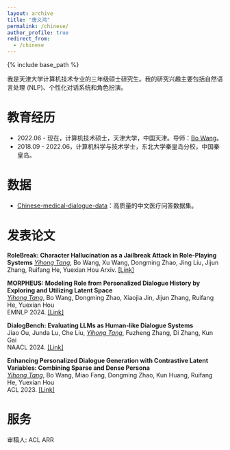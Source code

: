 ```yaml
---
layout: archive
title: "唐义鸿"
permalink: /chinese/
author_profile: true
redirect_from:
  - /chinese
---
```


{% include base_path %}


<!-- ## About Me -->
我是天津大学计算机技术专业的三年级硕士研究生。我的研究兴趣主要包括自然语言处理 (NLP)、个性化对话系统和角色扮演。

# 教育经历
- 2022.06 - 现在，计算机技术硕士，天津大学，中国天津。导师：[Bo Wang](https://cic.tju.edu.cn/faculty/wangbo/index.htm)。
- 2018.09 - 2022.06，计算机科学与技术学士，东北大学秦皇岛分校，中国秦皇岛。

# 数据
- [Chinese-medical-dialogue-data](https://github.com/Toyhom/Chinese-medical-dialogue-data)：高质量的中文医疗问答数据集。

# 发表论文

**RoleBreak: Character Hallucination as a Jailbreak Attack in Role-Playing Systems**
*<ins>Yihong Tang</ins>*, Bo Wang, Xu Wang, Dongming Zhao, Jing Liu, Jijun Zhang, Ruifang He, Yuexian Hou
Arxiv. [[Link]](https://arxiv.org/pdf/2409.16727v1.pdf)

**MORPHEUS: Modeling Role from Personalized Dialogue History by Exploring and Utilizing Latent Space**  
*<ins>Yihong Tang</ins>*, Bo Wang, Dongming Zhao, Xiaojia Jin, Jijun Zhang, Ruifang He, Yuexian Hou  
EMNLP 2024. [[Link]](https://arxiv.org/pdf/2407.02345.pdf)

**DialogBench: Evaluating LLMs as Human-like Dialogue Systems**  
Jiao Ou, Junda Lu, Che Liu, *<ins>Yihong Tang</ins>*, Fuzheng Zhang, Di Zhang, Kun Gai  
NAACL 2024. [[Link]](https://aclanthology.org/2024.naacl-long.341)

**Enhancing Personalized Dialogue Generation with Contrastive Latent Variables: Combining Sparse and Dense Persona**  
*<ins>Yihong Tang</ins>*, Bo Wang, Miao Fang, Dongming Zhao, Kun Huang, Ruifang He, Yuexian Hou  
ACL 2023. [[Link]](https://aclanthology.org/2023.acl-long.299)


# 服务
审稿人: ACL ARR


